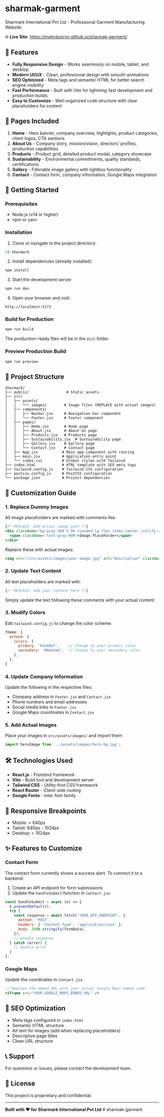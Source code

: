 # sharmak-garment

Sharmark International Pvt Ltd - Professional Garment Manufacturing Website

🌐 **Live Site**: https://malinduprvn.github.io/sharmak-garment/

## 🌟 Features

- **Fully Responsive Design** - Works seamlessly on mobile, tablet, and desktop
- **Modern UI/UX** - Clean, professional design with smooth animations
- **SEO Optimized** - Meta tags and semantic HTML for better search engine visibility
- **Fast Performance** - Built with Vite for lightning-fast development and production builds
- **Easy to Customize** - Well-organized code structure with clear placeholders for content

## 📄 Pages Included

1. **Home** - Hero banner, company overview, highlights, product categories, client logos, CTA sections
2. **About Us** - Company story, mission/vision, directors' profiles, production capabilities
3. **Products** - Product grid, detailed product modal, category showcase
4. **Sustainability** - Environmental commitments, quality standards, certifications
5. **Gallery** - Filterable image gallery with lightbox functionality
6. **Contact** - Contact form, company information, Google Maps integration

## 🚀 Getting Started

### Prerequisites

- Node.js (v14 or higher)
- npm or yarn

### Installation

1. Clone or navigate to the project directory:
```bash
cd Sharmark
```

2. Install dependencies (already installed):
```bash
npm install
```

3. Start the development server:
```bash
npm run dev
```

4. Open your browser and visit:
```
http://localhost:5173
```

### Build for Production

```bash
npm run build
```

The production-ready files will be in the `dist` folder.

### Preview Production Build

```bash
npm run preview
```

## 📁 Project Structure

```
Sharmark/
├── public/                 # Static assets
├── src/
│   ├── assets/
│   │   └── images/        # Image files (REPLACE with actual images)
│   ├── components/
│   │   ├── Navbar.jsx     # Navigation bar component
│   │   └── Footer.jsx     # Footer component
│   ├── pages/
│   │   ├── Home.jsx       # Home page
│   │   ├── About.jsx      # About Us page
│   │   ├── Products.jsx   # Products page
│   │   ├── Sustainability.jsx  # Sustainability page
│   │   ├── Gallery.jsx    # Gallery page
│   │   └── Contact.jsx    # Contact page
│   ├── App.jsx           # Main app component with routing
│   ├── main.jsx          # Application entry point
│   └── index.css         # Global styles with Tailwind
├── index.html            # HTML template with SEO meta tags
├── tailwind.config.js    # Tailwind CSS configuration
├── postcss.config.js     # PostCSS configuration
└── package.json          # Project dependencies
```

## 🎨 Customization Guide

### 1. Replace Dummy Images

All image placeholders are marked with comments like:
```jsx
{/* REPLACE: Add actual image path */}
<div className="bg-gray-300 h-96 rounded-lg flex items-center justify-center">
  <span className="text-gray-600">Image Placeholder</span>
</div>
```

Replace these with actual images:
```jsx
<img src="/src/assets/images/your-image.jpg" alt="Description" className="w-full h-96 object-cover rounded-lg" />
```

### 2. Update Text Content

All text placeholders are marked with:
```jsx
{/* REPLACE: Add your content here */}
```

Simply update the text following these comments with your actual content.

### 3. Modify Colors

Edit `tailwind.config.js` to change the color scheme:
```javascript
theme: {
  extend: {
    colors: {
      primary: '#1e40af',    // Change to your primary color
      secondary: '#0ea5e9',  // Change to your secondary color
    },
  },
}
```

### 4. Update Company Information

Update the following in the respective files:
- Company address in `Footer.jsx` and `Contact.jsx`
- Phone numbers and email addresses
- Social media links in `Footer.jsx`
- Google Maps coordinates in `Contact.jsx`

### 5. Add Actual Images

Place your images in `src/assets/images/` and import them:
```jsx
import heroImage from '../assets/images/hero-bg.jpg';
```

## 🛠️ Technologies Used

- **React.js** - Frontend framework
- **Vite** - Build tool and development server
- **Tailwind CSS** - Utility-first CSS framework
- **React Router** - Client-side routing
- **Google Fonts** - Inter font family

## 📱 Responsive Breakpoints

- Mobile: < 640px
- Tablet: 640px - 1024px
- Desktop: > 1024px

## ✨ Features to Customize

### Contact Form
The contact form currently shows a success alert. To connect it to a backend:

1. Create an API endpoint for form submissions
2. Update the `handleSubmit` function in `Contact.jsx`:
```jsx
const handleSubmit = async (e) => {
  e.preventDefault();
  try {
    const response = await fetch('YOUR_API_ENDPOINT', {
      method: 'POST',
      headers: { 'Content-Type': 'application/json' },
      body: JSON.stringify(formData),
    });
    // Handle response
  } catch (error) {
    // Handle error
  }
};
```

### Google Maps
Update the coordinates in `Contact.jsx`:
```jsx
// Replace the embed URL with your actual Google Maps embed code
<iframe src="YOUR_GOOGLE_MAPS_EMBED_URL" />
```

## 🎯 SEO Optimization

- Meta tags configured in `index.html`
- Semantic HTML structure
- Alt text for images (add when replacing placeholders)
- Descriptive page titles
- Clean URL structure

## 📞 Support

For questions or issues, please contact the development team.

## 📄 License

This project is proprietary and confidential.

---

**Built with ❤️ for Sharmark International Pvt Ltd**
#   s h a r m a k - g a r m e n t 
 
 